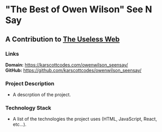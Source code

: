 # "The Best of Owen Wilson" See N Say
## A Contribution to [The Useless Web](https://theuselessweb.com "The Useless Web")

### Links
**Domain:** https://karscottcodes.com/owenwilson_seensay/  
**GitHub:** https://github.com/karscottcodes/owenwilson_seensay/  

### Project Description
- A descrption of the project.

### Technology Stack
- A list of the technologies the project uses (HTML, JavaScript, React, etc...).